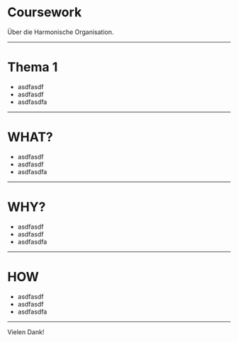 # Coursework

Über die Harmonische Organisation.

---

# Thema 1

- asdfasdf
- asdfasdf
- asdfasdfa

---

# WHAT?

- asdfasdf
- asdfasdf
- asdfasdfa

---

# WHY?

- asdfasdf
- asdfasdf
- asdfasdfa

---

# HOW

- asdfasdf
- asdfasdf
- asdfasdfa

---

Vielen Dank!
